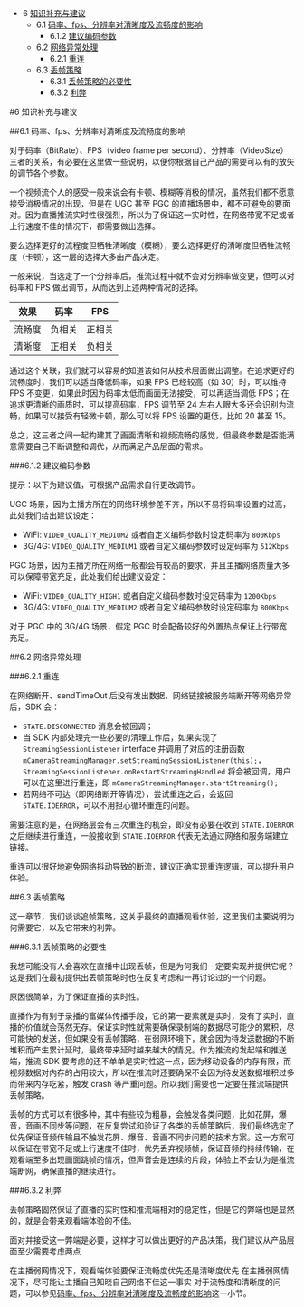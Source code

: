 - 6 [知识补充与建议](#6)
	 - 6.1 [码率、fps、分辨率对清晰度及流畅度的影响](#6.1)
    	 - 6.1.2 [建议编码参数](#6.1.2)
	 - 6.2 [网络异常处理](#6.2)
		 - 6.2.1 [重连](#6.2.1)
	 - 6.3 [丢帧策略](#6.3)
		 - 6.3.1 [丢帧策略的必要性](#6.3.1)
		 - 6.3.2 [利弊](#6.3.2)

<a name="6"></a>
#6 知识补充与建议

<a name="6.1"></a>
##6.1 码率、fps、分辨率对清晰度及流畅度的影响

对于码率（BitRate）、FPS（video frame per second）、分辨率（VideoSize）三者的关系，有必要在这里做一些说明，以便你根据自己产品的需要可以有的放矢的调节各个参数。

一个视频流个人的感受一般来说会有卡顿、模糊等消极的情况，虽然我们都不愿意接受消极情况的出现，但是在 UGC 甚至 PGC 的直播场景中，都不可避免的要面对。因为直播推流实时性很强烈，所以为了保证这一实时性，在网络带宽不足或者上行速度不佳的情况下，都需要做出选择。

要么选择更好的流程度但牺牲清晰度（模糊），要么选择更好的清晰度但牺牲流畅度（卡顿），这一层的选择大多由产品决定。

一般来说，当选定了一个分辨率后，推流过程中就不会对分辨率做变更，但可以对码率和 FPS 做出调节，从而达到上述两种情况的选择。

| 效果 | 码率 | FPS |
|---|---|---|
|流畅度|负相关|正相关|
|清晰度|正相关|负相关|

通过这个关联，我们就可以容易的知道该如何从技术层面做出调整。在追求更好的流畅度时，我们可以适当降低码率，如果 FPS 已经较高（如 30）时，可以维持 FPS 不变更，如果此时因为码率太低而画面无法接受，可以再适当调低 FPS；在追求更清晰的画质时，可以提高码率，FPS 调节至 24 左右人眼大多还会识别为流畅，如果可以接受有轻微卡顿，那么可以将 FPS 设置的更低，比如 20 甚至 15。

总之，这三者之间一起构建其了画面清晰和视频流畅的感觉，但最终参数是否能满意需要自己不断调整和调优，从而满足产品层面的需求。

<a name="6.1.2"></a>
###6.1.2 建议编码参数

提示：以下为建议值，可根据产品需求自行更改调节。

UGC 场景，因为主播方所在的网络环境参差不齐，所以不易将码率设置的过高，此处我们给出建议设定：

- WiFi: `VIDEO_QUALITY_MEDIUM2` 或者自定义编码参数时设定码率为 `800Kbps`
- 3G/4G: `VIDEO_QUALITY_MEDIUM1` 或者自定义编码参数时设定码率为 `512Kbps`

PGC 场景，因为主播方所在网络一般都会有较高的要求，并且主播网络质量大多可以保障带宽充足，此处我们给出建议设定：

- WiFi: `VIDEO_QUALITY_HIGH1` 或者自定义编码参数时设定码率为 `1200Kbps`
- 3G/4G: `VIDEO_QUALITY_MEDIUM2` 或者自定义编码参数时设定码率为 `800Kbps`

对于 PGC 中的 3G/4G 场景，假定 PGC 时会配备较好的外置热点保证上行带宽充足。


<a name="6.2"></a>
##6.2 网络异常处理

<a name="6.2.1"></a>
###6.2.1 重连

在网络断开、sendTimeOut 后没有发出数据、网络链接被服务端断开等网络异常后，SDK 会：
  - `STATE.DISCONNECTED` 消息会被回调；
  - 当 SDK 内部处理完一些必要的清理工作后，如果实现了 `StreamingSessionListener` interface 并调用了对应的注册函数 ` mCameraStreamingManager.setStreamingSessionListener(this);`，
 `StreamingSessionListener.onRestartStreamingHandled` 将会被回调，用户可以在这里进行重连，即 `mCameraStreamingManager.startStreaming();`
  - 若网络不可达（即网络断开等情况），尝试重连之后，会返回 `STATE.IOERROR`，可以不用担心循环重连的问题。

需要注意的是，在网络层会有三次重连的机会，即没有必要在收到 `STATE.IOERROR` 之后继续进行重连，一般接收到 `STATE.IOERROR` 代表无法通过网络和服务端建立链接。

重连可以很好地避免网络抖动导致的断流，建议正确实现重连逻辑，可以提升用户体验。

<a name="6.3"></a>
##6.3 丢帧策略

这一章节，我们谈谈追帧策略，这关乎最终的直播观看体验，这里我们主要说明为何需要它，以及它带来的利弊。

<a name="6.3.1"></a>
###6.3.1 丢帧策略的必要性

我想可能没有人会喜欢在直播中出现丢帧，但是为何我们一定要实现并提供它呢？这是我们在最初提供出丢帧策略时也在反复考虑和一再讨论过的一个问题。

原因很简单，为了保证直播的实时性。

直播作为有别于录播的富媒体传播手段，它的第一要素就是实时，没有了实时，直播的价值就会荡然无存。保证实时性就需要确保录制端的数据尽可能少的累积，尽可能快的发送，但如果没有丢帧策略，在弱网环境下，就会因为待发送数据的不断堆积而产生累计延时，最终带来延时越来越大的情况。作为推流的发起端和推送端，推流 SDK 要考虑的还不单单是实时性这一点，因为移动设备的内存有限，而视频数据对内存的占用较大，所以在推流时还要确保不会因为待发送数据堆积过多而带来内存吃紧，触发 crash 等严重问题。所以我们需要也一定要在推流端提供丢帧策略。

丢帧的方式可以有很多种，其中有些较为粗暴，会触发各类问题，比如花屏，爆音，音画不同步等问题，在反复尝试和验证了各类的丢帧策略后，我们最终选定了优先保证音频传输且不触发花屏、爆音、音画不同步问题的技术方案。这一方案可以保证在带宽不足或上行速度不佳时，优先丢弃视频帧，保证音频的持续传输，在观看端至多出现画面跳帧的情况，但声音会是连续的片段，体验上不会认为是推流端断网，确保直播的继续进行。

<a name="6.3.2"></a>
###6.3.2 利弊

丢帧策略固然保证了直播的实时性和推流端相对的稳定性，但是它的弊端也是显然的，就是会带来观看端体验的不佳。

面对并接受这一弊端是必要，这样才可以做出更好的产品决策，我们建议从产品层面至少需要考虑两点

在主播弱网情况下，观看端体验要保证流畅度优先还是清晰度优先
在主播弱网情况下，尽可能让主播自己知晓自己网络不佳这一事实
对于流畅度和清晰度的问题，可以参见[码率、fps、分辨率对清晰度及流畅度的影响](#Bitrate-fps-resolution-influence)这一小节。

